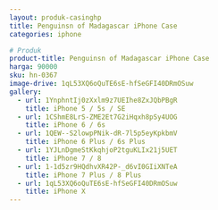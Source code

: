 ```yaml
---
layout: produk-casinghp
title: Penguinsn of Madagascar iPhone Case
categories: iphone

# Produk
product-title: Penguinsn of Madagascar iPhone Case
harga: 90000
sku: hn-0367
image-drive: 1qL53XQ6oQuTE6sE-hfSeGFI40DRmOSuw
gallery:
  - url: 1YnphntIj0zXxlm9z7UEIhe8ZxJQbPBgR
    title: iPhone 5 / 5s / SE
  - url: 1CShmE8LrS-ZME2Et7G2iHqxh8pSy4UOG
    title: iPhone 6 / 6s
  - url: 1QEW--S2lowpPNik-dR-7l5p5eyKpkbmV
    title: iPhone 6 Plus / 6s Plus
  - url: 1YJLnDgmeStKkqhjoP2tguKLIx21j5UET
    title: iPhone 7 / 8
  - url: 1-1d5zr9HQdhvXR42P-_d6vI0GIiXNTeA
    title: iPhone 7 Plus / 8 Plus
  - url: 1qL53XQ6oQuTE6sE-hfSeGFI40DRmOSuw
    title: iPhone X
---
```


